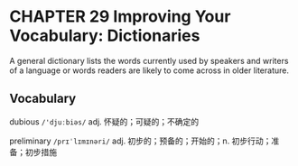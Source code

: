 # CHAPTER 29 Improving Your Vocabulary: Dictionaries

A general dictionary lists the words currently used by speakers and writers of a language or words readers are likely to come across in older literature.



## Vocabulary

dubious `/'djuːbiəs/` adj. 怀疑的；可疑的；不确定的

preliminary `/prɪˈlɪmɪnəri/` adj. 初步的；预备的；开始的；n. 初步行动；准备；初步措施

